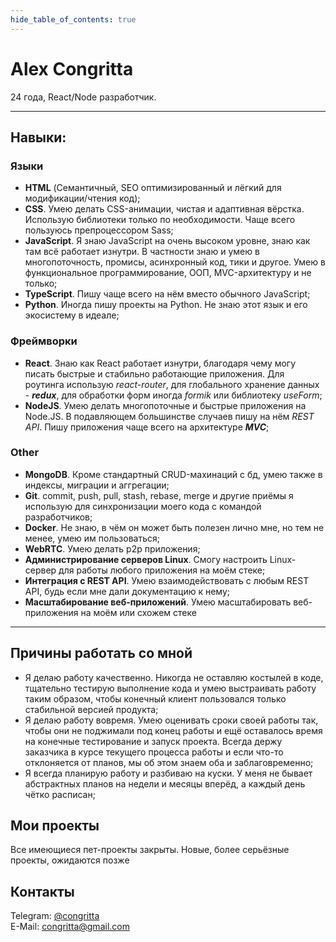 ```yaml
---
hide_table_of_contents: true
---
```


# Alex Congritta

24 года, React/Node разработчик.

---

## Навыки:

### Языки

- **HTML** (Семантичный, SEO оптимизированный и лёгкий для модификации/чтения код);
- **CSS**. Умею делать CSS-анимации, чистая и адаптивная вёрстка. Использую библиотеки только по необходимости. Чаще
  всего пользуюсь препроцессором Sass;
- **JavaScript**. Я знаю JavaScript на очень высоком уровне, знаю как там всё работает изнутри. В частности знаю и
  умею в многопоточность, промисы, асинхронный код, тики и другое. Умею в функциональное программирование, ООП,
  MVC-архитектуру и не только;
- **TypeScript**. Пишу чаще всего на нём вместо обычного JavaScript;
- **Python**. Иногда пишу проекты на Python. Не знаю этот язык и его экосистему в идеале;

### Фреймворки

- **React**. Знаю как React работает изнутри, благодаря чему могу писать быстрые и стабильно работающие приложения. Для роутинга использую _react-router_, для глобального хранение данных - **_redux_**, для обработки форм иногда _formik_ или библиотеку _useForm_;
- **NodeJS**. Умею делать многопоточные и быстрые приложения на Node.JS. В подавляющем большинстве случаев пишу на
  нём _REST API_. Пишу приложения чаще всего на архитектуре **_MVC_**;

### Other

- **MongoDB**. Кроме стандартный CRUD-махинаций с бд, умею также в индексы, миграции и аггрегации;
- **Git**. commit, push, pull, stash, rebase, merge и другие приёмы я использую для синхронизации моего кода с командой разработчиков;
- **Docker**. Не знаю, в чём он может быть полезен лично мне, но тем не менее, умею им пользоваться;
- **WebRTC**. Умею делать p2p приложения;
- **Администрирование серверов Linux**. Смогу настроить Linux-сервер для работы любого приложения на моём стеке;
- **Интеграция с REST API**. Умею взаимодействовать с любым REST API, будь если мне дали документацию к нему;
- **Масштабирование веб-приложений**. Умею масштабировать веб-приложения на моём или схожем стеке

---

## Причины работать со мной

- Я делаю работу качественно. Никогда не оставляю костылей в коде, тщательно тестирую выполнение кода и умею выстраивать работу таким образом, чтобы конечный клиент пользовался только стабильной версией продукта;
- Я делаю работу вовремя. Умею оценивать сроки своей работы так, чтобы они не поджимали под конец работы и ещё оставалось время на конечные тестирование и запуск проекта. Всегда держу заказчика в курсе текущего процесса работы и если что-то отклоняется от планов, мы об этом знаем оба и заблаговременно;
- Я всегда планирую работу и разбиваю на куски. У меня не бывает абстрактных планов на недели и месяцы вперёд, а каждый день чётко расписан;

## Мои проекты

Все имеющиеся пет-проекты закрыты. Новые, более серьёзные проекты, ожидаются позже

## Контакты

Telegram: [@congritta](https://t.me/congritta)<br />
E-Mail: congritta@gmail.com
